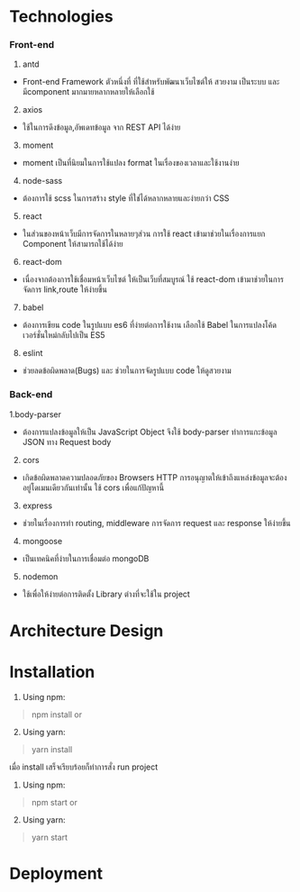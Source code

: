 # Technologies 
### Front-end
1. antd
  * Front-end Framework ตัวหนึ่งที่ ที่ใช้สำหรับพัฒนาเว็บไซต์ให้ สวยงาม เป็นระบบ และมีcomponent มากมายหลากหลายให้เลือกใช้
2. axios
  * ใช้ในการดึงข้อมูล,อัพเดทข้อมูล จาก REST API ได้ง่าย
3. moment
  * moment เป็นที่นิยมในการใช้แปลง format ในเรื่องของเวลาและใช้งานง่าย
4. node-sass
  * ต้องการใช้ scss ในการสร้าง style ที่ใช่ได้หลากหลายและง่ายกว่า CSS
5. react
  * ในส่วนของหน้าเว็บมีการจัดการในหลายๆส่วน การใช้ react เข้ามาช่วยในเรื่องการแยก Component ให้สามารถใช้ได้ง่าย
6. react-dom
  * เนื่องจากต้องการใช้เชื่อมหน้าเว็บไซต์ ให้เป็นเว็บที่สมบูรณ์ ใช้ react-dom เข้ามาช่วยในการจัดการ link,route ให้ง่ายขึ้น
7. babel
  * ต้องการเขียน code ในรูปแบบ es6 ที่ง่ายต่อการใช้งาน เลือกใช้ Babel ในการแปลงโค้ดเวอร์ชั่นใหม่กลับไปเป็น ES5 
8. eslint 
  * ช่วยลดข้อผิดพลาด(Bugs) และ ช่วยในการจัดรูปแบบ code ให้ดูสวยงาม
### Back-end
1.body-parser
  * ต้องการแปลงข้อมูลให้เป็น JavaScript Object จึงใช้ body-parser ทำการแกะข้อมูล JSON ทาง Request body 
2. cors
  * เกิดข้อผิดพลาดความปลอดภัยของ Browsers HTTP การอนุญาตให้เข้าถึงแหล่งข้อมูลจะต้องอยู่โดเมนเดียวกันเท่านั้น ใช้ cors เพื่อแก้ปัญหานี้
3. express
  * ช่วยในเรื่องการทำ routing, middleware การจัดการ request และ response ให้ง่ายขึ้น
4. mongoose
  * เป็นเทคนิคที่ง่ายในการเชื่อมต่อ mongoDB 
5. nodemon
  * ใช้เพื่อให้ง่ายต่อการติดตั้ง Library ต่างที่จะใช้ใน project
# Architecture Design
# Installation 
1. Using npm:
>npm install
or 
2. Using yarn:
>yarn install

  เมื่อ install เสร็จเรียบร้อยก็ทำการสั่ง run project
1. Using npm:
>npm start
or 
2. Using yarn:
>yarn start
# Deployment 